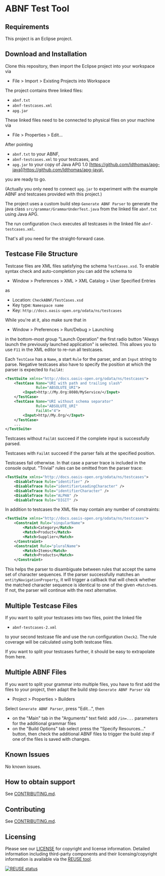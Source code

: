 # ABNF Test Tool #

## Requirements

This project is an Eclipse project.

## Download and Installation

Clone this repository, then import the Eclipse project into your workspace via 
- File > Import > Existing Projects into Workspace

The project contains three linked files:
- `abnf.txt`
- `abnf-testcases.xml`
- `apg.jar`

These linked files need to be connected to physical files on your machine via
* File > Properties > Edit...

After pointing 
- `abnf.txt` to your ABNF, 
- `abnf-testcases.xml` to your testcases, and 
- `apg.jar` to your copy of Java APG 1.0 [https://github.com/ldthomas/apg-java](https://github.com/ldthomas/apg-java), 

you are ready to go. 

(Actually you only need to connect `apg.jar` to experiment with the example ABNF and testcases provided with this project.)

The project uses a custom build step `Generate ABNF Parser` to generate the java class
`src/grammar/GrammarUnderTest.java` from the linked file `abnf.txt` using Java APG. 

The run configuration `Check` executes all testcases in the linked file `abnf-testcases.xml`.

That's all you need for the straight-forward case.

## Testcase File Structure

Testcase files are XML files satisfying the schema `TestCases.xsd`. To enable syntax check and auto-completion you can add the schema to
- Window > Preferences > XML > XML Catalog > User Specified Entries
     
as
- Location: `CheckABNF/TestCases.xsd`
- Key type: `Namespace name`
- Key:      `http://docs.oasis-open.org/odata/ns/testcases`
 
While you're at it, also make sure that in
- Window > Preferences > Run/Debug > Launching

in the bottom-most group "Launch Operation" the first radio button 
"Always launch the previously launched application" is selected. 
This allows you to use `F11` in the XML editor to re-run all testcases.
 
Each `TestCase` has a `Name`, a start `Rule` for the parser, and an `Input` string to 
parse. Negative testcases also have to specify the position at which the parser is expected to `FailAt`:

```xml
<TestSuite xmlns="http://docs.oasis-open.org/odata/ns/testcases">
    <TestCase Name="URI with path and trailing slash" 
              Rule="ABSOLUTE_URI">
        <Input>http://My.Org:8080/MyService/</Input>
    </TestCase>
    <TestCase Name="URI without schema separator" 
              Rule="ABSOLUTE_URI" 
              FailAt="4">
        <Input>http//My.Org/</Input>
    </TestCase>
    ...
</TestSuite>
```

Testcases without `FailAt` succeed if the complete input is successfully parsed. 

Testcases with `FailAt` succeed if the parser fails at the specified position. 

Testcases fail otherwise. In that case a parser trace is included in the console output. "Trivial" rules can be omitted from the parser trace:

```xml
<TestSuite xmlns="http://docs.oasis-open.org/odata/ns/testcases">
    <DisableTrace Rule="identifier" />
    <DisableTrace Rule="identifierLeadingCharacter" />
    <DisableTrace Rule="identifierCharacter" />
    <DisableTrace Rule="ALPHA" />
    <DisableTrace Rule="DIGIT" />
```


In addition to testcases the XML file may contain any number of constraints:

```xml
<TestSuite xmlns="http://docs.oasis-open.org/odata/ns/testcases">
    <Constraint Rule="singularName">
        <Match>Category</Match>
        <Match>Product</Match>
        <Match>Supplier</Match>
    </Constraint>
    <Constraint Rule="pluralName">
        <Match>Items</Match>
        <Match>Products</Match>
    </Constraint>
```
   
This helps the parser to disambiguate between rules that accept the same set of character sequences. If the parser successfully matches an `entityNavigationProperty`, it will trigger a callback that will check whether the matched character sequence is identical to one of the given `<Match>`es. If not, the parser will continue with the next alternative.

## Multiple Testcase Files

If you want to split your testcases into two files, point the linked file

- `abnf-testcases-2.xml`

to your second testcase file and use the run configuration `Check2`. The rule coverage will be calculated using both testcase files. 

If you want to split your testcases further, it should be easy to extrapolate from here.

## Multiple ABNF Files

If you want to split your grammar into multiple files, you have to first add the files to your project, then adapt the build step `Generate ABNF Parser` via
- Project > Properties > Builders

Select `Generate ABNF Parser`, press "Edit...", then
 - on the "Main" tab in the "Arguments" text field: add `/in=...` parameters for the additional grammar files
 - on the "Build Options" tab select press the "Specify Resources..." button, then check the additional ABNF files to trigger the build step if one of the files is saved with changes.

## Known Issues

No known issues.

## How to obtain support

See [CONTRIBUTING.md](CONTRIBUTING.md).

## Contributing

See [CONTRIBUTING.md](CONTRIBUTING.md).

## Licensing

Please see our [LICENSE](./LICENSE) for copyright and license information. Detailed information including third-party components and their licensing/copyright information is available via the [REUSE tool](https://api.reuse.software/info/github.com/SAP/abnf-test-tool).

[![REUSE status](https://api.reuse.software/badge/github.com/SAP/abnf-test-tool)](https://api.reuse.software/info/github.com/SAP/abnf-test-tool)
